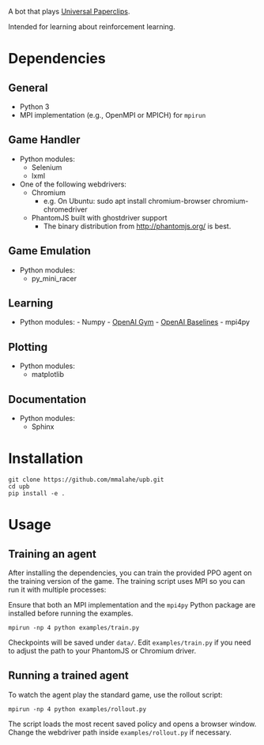 A bot that plays [Universal Paperclips](http://decisionproblem.com/paperclips/index2.html).

Intended for learning about reinforcement learning.

# Dependencies

## General
- Python 3
- MPI implementation (e.g., OpenMPI or MPICH) for `mpirun`

## Game Handler
- Python modules:
	- Selenium
	- lxml
- One of the following webdrivers:
	- Chromium
		- e.g. On Ubuntu: sudo apt install chromium-browser chromium-chromedriver
	- PhantomJS built with ghostdriver support
		- The binary distribution from http://phantomjs.org/ is best.

## Game Emulation
- Python modules:
	- py\_mini\_racer

## Learning
- Python modules:
        - Numpy
        - [OpenAI Gym](https://github.com/openai/gym)
        - [OpenAI Baselines](https://github.com/openai/baselines)
        - mpi4py

## Plotting
- Python modules:
	- matplotlib

## Documentation
- Python modules:
	- Sphinx

# Installation
~~~~
git clone https://github.com/mmalahe/upb.git
cd upb
pip install -e .
~~~~

# Usage

## Training an agent

After installing the dependencies, you can train the provided PPO agent on the
training version of the game. The training script uses MPI so you can run it
with multiple processes:

Ensure that both an MPI implementation and the `mpi4py` Python package are
installed before running the examples.

~~~~
mpirun -np 4 python examples/train.py
~~~~

Checkpoints will be saved under `data/`. Edit `examples/train.py` if you need to
adjust the path to your PhantomJS or Chromium driver.

## Running a trained agent

To watch the agent play the standard game, use the rollout script:

~~~~
mpirun -np 4 python examples/rollout.py
~~~~

The script loads the most recent saved policy and opens a browser window. Change
the webdriver path inside `examples/rollout.py` if necessary.

